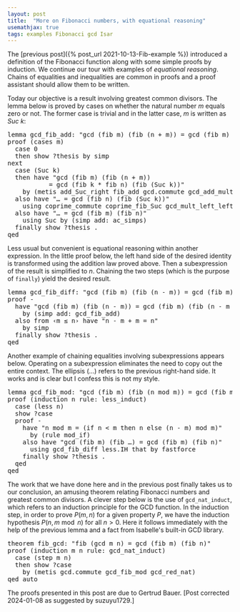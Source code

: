 ```yaml
---
layout: post
title:  "More on Fibonacci numbers, with equational reasoning"
usemathjax: true
tags: examples Fibonacci gcd Isar
---
```


The [previous post]({% post_url 2021-10-13-Fib-example %}) introduced a definition of the Fibonacci function along with some simple proofs by induction. We continue our tour with examples of *equational reasoning*.
Chains of equalities and inequalities are common in proofs and a proof assistant should allow them to be written.


Today our objective is a result involving greatest common divisors.
The lemma below is proved by cases on whether the natural number *m* equals zero or not. The former case is trivial and in the latter case, *m* is written as *Suc k*:

<pre class="source">
<span class="keyword1"><span class="command">lemma</span></span> gcd_fib_add<span class="main">:</span> <span class="quoted"><span class="quoted">"gcd <span class="main">(</span>fib <span class="free">m</span><span class="main">)</span> <span class="main">(</span>fib <span class="main">(</span><span class="free">n</span> <span class="main">+</span> <span class="free">m</span><span class="main">)</span><span class="main">)</span> <span class="main">=</span> gcd <span class="main">(</span>fib <span class="free">m</span><span class="main">)</span> <span class="main">(</span>fib <span class="free">n</span><span class="main">)</span>"</span></span>
<span class="keyword1"><span class="command">proof</span></span> <span class="main">(</span><span class="operator">cases</span> <span class="quoted"><span class="free">m</span></span><span class="main">)</span>
  <span class="keyword3"><span class="command">case</span></span> 0
  <span class="keyword1"><span class="command">then</span></span> <span class="keyword3"><span class="command">show</span></span> <span class="var"><span class="quoted"><span class="var">?thesis</span></span></span> <span class="keyword1"><span class="command">by</span></span> <span class="operator">simp</span>
<span class="keyword1"><span class="command">next</span></span>
  <span class="keyword3"><span class="command">case</span></span> <span class="main">(</span>Suc <span class="skolem">k</span><span class="main">)</span>
  <span class="keyword1"><span class="command">then</span></span> <span class="keyword1"><span class="command">have</span></span> <span class="quoted"><span class="quoted">"gcd <span class="main">(</span>fib <span class="free">m</span><span class="main">)</span> <span class="main">(</span>fib <span class="main">(</span><span class="free">n</span> <span class="main">+</span> <span class="free">m</span><span class="main">)</span><span class="main">)</span>
           <span class="main">=</span> gcd <span class="main">(</span>fib <span class="skolem">k</span> <span class="main">*</span> fib <span class="free">n</span><span class="main">)</span> <span class="main">(</span>fib <span class="main">(</span>Suc <span class="skolem">k</span><span class="main">)</span><span class="main">)</span>"</span></span>
    <span class="keyword1"><span class="command">by</span></span> <span class="main">(</span><span class="operator">metis</span> add_Suc_right fib_add gcd.commute gcd_add_mult mult.commute<span class="main">)</span>
  <span class="keyword1"><span class="command">also</span></span> <span class="keyword1"><span class="command">have</span></span> <span class="quoted"><span class="quoted">"<span class="main">…</span> <span class="main">=</span> gcd <span class="main">(</span>fib <span class="free">n</span><span class="main">)</span> <span class="main">(</span>fib <span class="main">(</span>Suc <span class="skolem">k</span><span class="main">)</span><span class="main">)</span>"</span></span>
    <span class="keyword1"><span class="command">using</span></span> coprime_commute coprime_fib_Suc gcd_mult_left_left_cancel <span class="keyword1"><span class="command">by</span></span> <span class="operator">blast</span>
  <span class="keyword1"><span class="command">also</span></span> <span class="keyword1"><span class="command">have</span></span> <span class="quoted"><span class="quoted">"<span class="main">…</span> <span class="main">=</span> gcd <span class="main">(</span>fib <span class="free">m</span><span class="main">)</span> <span class="main">(</span>fib <span class="free">n</span><span class="main">)</span>"</span></span>
    <span class="keyword1"><span class="command">using</span></span> Suc <span class="keyword1"><span class="command">by</span></span> <span class="main">(</span><span class="operator">simp</span> <span class="quasi_keyword">add</span><span class="main"><span class="main">:</span></span> <span class="dynamic"><span class="dynamic">ac_simps</span></span><span class="main">)</span>
  <span class="keyword1"><span class="command">finally</span></span> <span class="keyword3"><span class="command">show</span></span> <span class="var"><span class="quoted"><span class="var">?thesis</span></span></span> <span class="keyword1"><span class="command">.</span></span>
<span class="keyword1"><span class="command">qed</span></span>
</pre>

Less usual but convenient is equational reasoning within another expression. In the little proof below, the left hand side of the desired identity is transformed using the addition law proved above. Then a subexpression of the result is simplified to *n*. Chaining the two steps (which is the purpose of `finally`) yield the desired result.

<pre class="source">
<span class="keyword1"><span class="command">lemma</span></span> gcd_fib_diff<span class="main">:</span> <span class="quoted"><span class="quoted">"gcd <span class="main">(</span>fib <span class="free">m</span><span class="main">)</span> <span class="main">(</span>fib <span class="main">(</span><span class="free">n</span> <span class="main">-</span> <span class="free">m</span><span class="main">)</span><span class="main">)</span> <span class="main">=</span> gcd <span class="main">(</span>fib <span class="free">m</span><span class="main">)</span> <span class="main">(</span>fib <span class="free">n</span><span class="main">)</span>"</span></span> <span class="keyword2"><span class="keyword">if</span></span> <span class="quoted"><span class="quoted">"<span class="free">m</span> <span class="main">≤</span> <span class="free">n</span>"</span></span>
<span class="keyword1"><span class="command">proof</span></span> <span class="operator">-</span>
  <span class="keyword1"><span class="command">have</span></span> <span class="quoted"><span class="quoted">"gcd <span class="main">(</span>fib <span class="free">m</span><span class="main">)</span> <span class="main">(</span>fib <span class="main">(</span><span class="free">n</span> <span class="main">-</span> <span class="free">m</span><span class="main">)</span><span class="main">)</span> <span class="main">=</span> gcd <span class="main">(</span>fib <span class="free">m</span><span class="main">)</span> <span class="main">(</span>fib <span class="main">(</span><span class="free">n</span> <span class="main">-</span> <span class="free">m</span> <span class="main">+</span> <span class="free">m</span><span class="main">)</span><span class="main">)</span>"</span></span>
    <span class="keyword1"><span class="command">by</span></span> <span class="main">(</span><span class="operator">simp</span> <span class="quasi_keyword">add</span><span class="main"><span class="main">:</span></span> gcd_fib_add<span class="main">)</span>
  <span class="keyword1"><span class="command">also</span></span> <span class="keyword1"><span class="command">from</span></span> <span class="quoted"><span class="quoted">‹<span class="free">m</span> <span class="main">≤</span> <span class="free">n</span>›</span></span> <span class="keyword1"><span class="command">have</span></span> <span class="quoted"><span class="quoted">"<span class="free">n</span> <span class="main">-</span> <span class="free">m</span> <span class="main">+</span> <span class="free">m</span> <span class="main">=</span> <span class="free">n</span>"</span></span>
    <span class="keyword1"><span class="command">by</span></span> <span class="operator">simp</span>
  <span class="keyword1"><span class="command">finally</span></span> <span class="keyword3"><span class="command">show</span></span> <span class="var"><span class="quoted"><span class="var">?thesis</span></span></span> <span class="keyword1"><span class="command">.</span></span>
<span class="keyword1"><span class="command">qed</span></span>
</pre>


Another example of chaining equalities involving subexpressions appears below. Operating on a subexpression eliminates the need to copy out the entire context. The ellipsis (…) refers to the previous right-hand side. It works and is clear but I confess this is not my style.


<pre class="source">
<span class="keyword1"><span class="command">lemma</span></span> gcd_fib_mod<span class="main">:</span> <span class="quoted"><span class="quoted">"gcd <span class="main">(</span>fib <span class="free">m</span><span class="main">)</span> <span class="main">(</span>fib <span class="main">(</span><span class="free">n</span> <span class="keyword1">mod</span> <span class="free">m</span><span class="main">)</span><span class="main">)</span> <span class="main">=</span> gcd <span class="main">(</span>fib <span class="free">m</span><span class="main">)</span> <span class="main">(</span>fib <span class="free">n</span><span class="main">)</span>"</span></span> <span class="keyword2"><span class="keyword">if</span></span> <span class="quoted"><span class="quoted">"<span class="main">0</span> <span class="main">&lt;</span> <span class="free">m</span>"</span></span>
<span class="keyword1"><span class="command">proof</span></span> <span class="main">(</span><span class="operator">induction</span> <span class="quoted"><span class="free">n</span></span> <span class="quasi_keyword">rule</span><span class="main"><span class="main">:</span></span> less_induct<span class="main">)</span>
  <span class="keyword3"><span class="command">case</span></span> <span class="main">(</span>less <span class="skolem">n</span><span class="main">)</span>
  <span class="keyword3"><span class="command">show</span></span> <span class="var"><span class="quoted"><span class="var">?case</span></span></span>
  <span class="keyword1"><span class="command">proof</span></span> <span class="operator">-</span>
    <span class="keyword1"><span class="command">have</span></span> <span class="quoted"><span class="quoted">"<span class="skolem">n</span> <span class="keyword1">mod</span> <span class="free">m</span> <span class="main">=</span> <span class="main">(</span><span class="keyword1">if</span> <span class="skolem">n</span> <span class="main">&lt;</span> <span class="free">m</span> <span class="keyword1">then</span> <span class="skolem">n</span> <span class="keyword1">else</span> <span class="main">(</span><span class="skolem">n</span> <span class="main">-</span> <span class="free">m</span><span class="main">)</span> <span class="keyword1">mod</span> <span class="free">m</span><span class="main">)</span>"</span></span>
      <span class="keyword1"><span class="command">by</span></span> <span class="main">(</span><span class="operator">rule</span> mod_if<span class="main">)</span>
    <span class="keyword1"><span class="command">also</span></span> <span class="keyword1"><span class="command">have</span></span> <span class="quoted"><span class="quoted">"gcd <span class="main">(</span>fib <span class="free">m</span><span class="main">)</span> <span class="main">(</span>fib <span class="main">…</span><span class="main">)</span> <span class="main">=</span> gcd <span class="main">(</span>fib <span class="free">m</span><span class="main">)</span> <span class="main">(</span>fib <span class="skolem">n</span><span class="main">)</span>"</span></span>
      <span class="keyword1"><span class="command">using</span></span> gcd_fib_diff less.IH that <span class="keyword1"><span class="command">by</span></span> <span class="operator">fastforce</span>
    <span class="keyword1"><span class="command">finally</span></span> <span class="keyword3"><span class="command">show</span></span> <span class="var"><span class="quoted"><span class="var">?thesis</span></span></span> <span class="keyword1"><span class="command">.</span></span>
  <span class="keyword1"><span class="command">qed</span></span>
<span class="keyword1"><span class="command">qed</span></span>
</pre>


The work that we have done here and in the previous post finally takes us to our conclusion, an amusing theorem relating Fibonacci numbers and greatest common divisors.
A clever step below is the use of `gcd_nat_induct`, which refers to an induction principle for the GCD function. In the induction step, in order to prove $P(m,n)$ for a given property $P$, we have the induction hypothesis $P(n, m \bmod n)$ for all $n>0$. Here it follows immediately with the help of the previous lemma and a fact from Isabelle's built-in GCD library.

<pre class="source">
<span class="keyword1"><span class="command">theorem</span></span> fib_gcd<span class="main">:</span> <span class="quoted"><span class="quoted">"fib <span class="main">(</span>gcd <span class="free">m</span> <span class="free">n</span><span class="main">)</span> <span class="main">=</span> gcd <span class="main">(</span>fib <span class="free">m</span><span class="main">)</span> <span class="main">(</span>fib <span class="free">n</span><span class="main">)</span>"</span></span>
<span class="keyword1"><span class="command">proof</span></span> <span class="main">(</span><span class="operator">induction</span> <span class="quoted"><span class="free">m</span></span> <span class="quoted"><span class="free">n</span></span> <span class="quasi_keyword">rule</span><span class="main"><span class="main">:</span></span> gcd_nat_induct<span class="main">)</span>
  <span class="keyword3"><span class="command">case</span></span> <span class="main">(</span>step <span class="skolem">m</span> <span class="skolem">n</span><span class="main">)</span>
  <span class="keyword1"><span class="command">then</span></span> <span class="keyword3"><span class="command">show</span></span> <span class="var"><span class="quoted"><span class="var">?case</span></span></span>
    <span class="keyword1"><span class="command">by</span></span> <span class="main">(</span><span class="operator">metis</span> gcd.commute gcd_fib_mod gcd_red_nat<span class="main">)</span>
<span class="keyword1"><span class="command">qed</span></span> <span class="operator">auto</span>
</pre>

The proofs presented in this post are due to Gertrud Bauer.
[Post corrected 2024-01-08 as suggested by suzuyu1729.]
